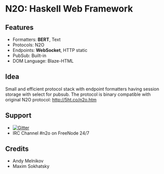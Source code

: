 N2O: Haskell Web Framework
==========================

Features
--------

* Formatters: **BERT**, Text
* Protocols: N2O
* Endpoints: **WebSocket**, HTTP static
* PubSub: Built-in
* DOM Language: Blaze-HTML

Idea
----

Small and efficient protocol stack with endpoint formatters having
session storage with select for pubsub. The protocol is binary compatible with original N2O protocol: http://5ht.co/n2o.htm

Support
-------
* [![Gitter](https://badges.gitter.im/Join%20Chat.svg)](https://gitter.im/5HT/n2o.hs?utm_source=badge&utm_medium=badge&utm_campaign=pr-badge&utm_content=badge)
* IRC Channel #n2o on FreeNode 24/7

Credits
-------

* Andy Melnikov
* Maxim Sokhatsky
